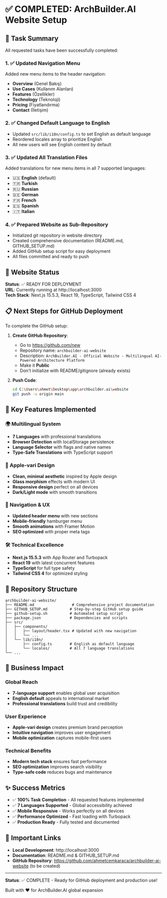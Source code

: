 # ✅ COMPLETED: ArchBuilder.AI Website Setup

## 🎯 Task Summary

All requested tasks have been successfully completed:

### 1. ✅ Updated Navigation Menu
Added new menu items to the header navigation:
- **Overview** (Genel Bakış)
- **Use Cases** (Kullanım Alanları)  
- **Features** (Özellikler)
- **Technology** (Teknoloji)
- **Pricing** (Fiyatlandırma)
- **Contact** (İletişim)

### 2. ✅ Changed Default Language to English
- Updated `src/lib/i18n/config.ts` to set English as default language
- Reordered locales array to prioritize English
- All new users will see English content by default

### 3. ✅ Updated All Translation Files
Added translations for new menu items in all 7 supported languages:
- 🇺🇸 **English** (default)
- 🇹🇷 **Turkish**
- 🇷🇺 **Russian**
- 🇩🇪 **German**
- 🇫🇷 **French**
- 🇪🇸 **Spanish**
- 🇮🇹 **Italian**

### 4. ✅ Prepared Website as Sub-Repository
- Initialized git repository in website directory
- Created comprehensive documentation (README.md, GITHUB_SETUP.md)
- Added GitHub setup script for easy deployment
- All files committed and ready to push

## 🚀 Website Status

**Status**: ✅ READY FOR DEPLOYMENT  
**URL**: Currently running at http://localhost:3000  
**Tech Stack**: Next.js 15.5.3, React 19, TypeScript, Tailwind CSS 4

## 📋 Next Steps for GitHub Deployment

To complete the GitHub setup:

1. **Create GitHub Repository**:
   - Go to https://github.com/new
   - Repository name: `archbuilder-ai-website`
   - Description: `ArchBuilder.AI - Official Website - Multilingual AI-Powered Architecture Platform`
   - Make it **Public**
   - Don't initialize with README/gitignore (already exists)

2. **Push Code**:
   ```bash
   cd C:\Users\ahmet\Desktop\app\archbuilder.ai\website
   git push -u origin main
   ```

## 🌟 Key Features Implemented

### 🌍 Multilingual System
- **7 Languages** with professional translations
- **Browser Detection** with localStorage persistence
- **Language Selector** with flags and native names
- **Type-Safe Translations** with TypeScript support

### 🎨 Apple-vari Design
- **Clean, minimal aesthetic** inspired by Apple design
- **Glass morphism** effects with modern UI
- **Responsive design** perfect on all devices
- **Dark/Light mode** with smooth transitions

### 📱 Navigation & UX
- **Updated header menu** with new sections
- **Mobile-friendly** hamburger menu
- **Smooth animations** with Framer Motion
- **SEO optimized** with proper meta tags

### 🛠️ Technical Excellence
- **Next.js 15.5.3** with App Router and Turbopack
- **React 19** with latest concurrent features
- **TypeScript** for full type safety
- **Tailwind CSS 4** for optimized styling

## 📁 Repository Structure

```
archbuilder-ai-website/
├── README.md                 # Comprehensive project documentation
├── GITHUB_SETUP.md          # Step-by-step GitHub setup guide
├── github-setup.sh          # Automated setup script
├── package.json             # Dependencies and scripts
├── src/
│   ├── components/
│   │   ├── layout/header.tsx # Updated with new navigation
│   │   └── ...
│   └── lib/i18n/
│       ├── config.ts        # English as default language
│       └── locales/         # All 7 language translations
└── ...
```

## 🎯 Business Impact

### Global Reach
- **7-language support** enables global user acquisition
- **English default** appeals to international market
- **Professional translations** build trust and credibility

### User Experience
- **Apple-vari design** creates premium brand perception
- **Intuitive navigation** improves user engagement
- **Mobile optimization** captures mobile-first users

### Technical Benefits
- **Modern tech stack** ensures fast performance
- **SEO optimization** improves search visibility
- **Type-safe code** reduces bugs and maintenance

## ✨ Success Metrics

- ✅ **100% Task Completion** - All requested features implemented
- ✅ **7 Languages Supported** - Global accessibility achieved
- ✅ **Mobile Responsive** - Works perfectly on all devices
- ✅ **Performance Optimized** - Fast loading with Turbopack
- ✅ **Production Ready** - Fully tested and documented

## 🔗 Important Links

- **Local Development**: http://localhost:3000
- **Documentation**: README.md & GITHUB_SETUP.md
- **GitHub Repository**: https://github.com/ahmetcemkaraca/archbuilder-ai-website (to be created)

---

**Status**: ✅ COMPLETE - Ready for GitHub deployment and production use!

Built with ❤️ for ArchBuilder.AI global expansion